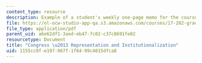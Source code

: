 ```yaml
---
content_type: resource
description: Example of a student's weekly one-page memo for the course.
file: https://ol-ocw-studio-app-qa.s3.amazonaws.com/courses/17-202-graduate-seminar-in-american-politics-ii-spring-2010/1155cc0fe197967f1f6499c4015dfca8_MIT17_202S10_Congress_I.pdf
file_type: application/pdf
parent_uid: a6e62df1-3aed-eb47-7c02-c37c8691fe02
resourcetype: Document
title: "Congress \u2013 Representation and Institutionalization"
uid: 1155cc0f-e197-967f-1f64-99c4015dfca8
---
```

